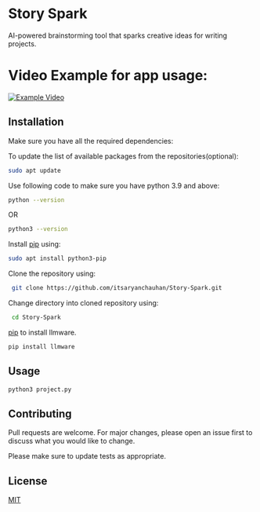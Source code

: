 # Story Spark

AI-powered brainstorming tool that sparks creative ideas for writing projects.
# Video Example for app usage:
[![Example Video](https://img.youtube.com/vi/mdxuFBPnhUM/0.jpg)](https://www.youtube.com/watch?v=mdxuFBPnhUM)

## Installation

Make sure you have all the required dependencies:

To update the list of available packages from the repositories(optional):
```bash
sudo apt update
```

Use following code to make sure you have python 3.9 and above:
```bash
python --version
```
OR
```bash
python3 --version
```
Install [pip](https://pip.pypa.io/en/stable/) using:
```bash
sudo apt install python3-pip
```
Clone the repository using:

```bash 
 git clone https://github.com/itsaryanchauhan/Story-Spark.git
```
Change directory into cloned repository using:
```bash
 cd Story-Spark
```

 [pip](https://pip.pypa.io/en/stable/) to install llmware.

```bash
pip install llmware
```

## Usage

```python
python3 project.py
```

## Contributing

Pull requests are welcome. For major changes, please open an issue first
to discuss what you would like to change.

Please make sure to update tests as appropriate.

## License

[MIT](https://choosealicense.com/licenses/mit/)

